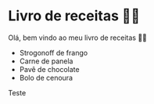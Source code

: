 # Livro de receitas :man_cook:

Olá, bem vindo ao meu livro de receitas :raising_hand_man:

- Strogonoff de frango
- Carne de panela
- Pavê de chocolate
- Bolo de cenoura

Teste
